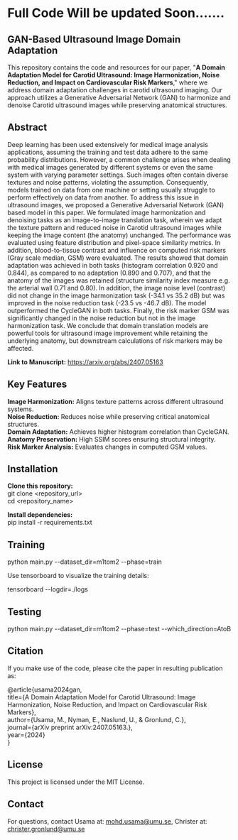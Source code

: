 # Full Code Will be updated Soon.......
## GAN-Based Ultrasound Image Domain Adaptation

This repository contains the code and resources for our paper, "**A Domain Adaptation Model for Carotid Ultrasound: Image Harmonization, Noise Reduction, and Impact on Cardiovascular Risk Markers**," where we address domain adaptation challenges in carotid ultrasound imaging. Our approach utilizes a Generative Adversarial Network (GAN) to harmonize and denoise Carotid ultrasound images while preserving anatomical structures.

## Abstract
Deep learning has been used extensively for medical image analysis applications, assuming the training and test data adhere to the same probability distributions. However, a common challenge arises when dealing with medical images generated by different systems or even the same system with varying parameter settings. Such images often contain diverse textures and noise patterns, violating the assumption. Consequently, models trained on data from one machine or setting usually struggle to perform effectively on data from another. To address this issue in ultrasound images, we proposed a Generative Adversarial Network (GAN) based model in this paper. We formulated image harmonization and denoising tasks as an image-to-image translation task, wherein we adapt the texture pattern and reduced noise in Carotid ultrasound images while keeping the image content (the anatomy) unchanged. 
The performance was evaluated using feature distribution and pixel-space similarity metrics. In addition, blood-to-tissue contrast and influence on computed risk markers (Gray scale median, GSM) were evaluated.
The results showed that domain adaptation was achieved in both tasks (histogram correlation 0.920 and 0.844), as compared to no adaptation (0.890 and 0.707), and that the anatomy of the images was retained (structure similarity index measure e.g. the arterial wall 0.71 and 0.80). In addition, the image noise level (contrast) did not change in the image harmonization task (-34.1 vs 35.2 dB) but was improved in the noise reduction task (-23.5 vs -46.7 dB). 
The model outperformed the CycleGAN in both tasks. Finally, the risk marker GSM was significantly changed in the noise reduction but not in the image harmonization task.
We conclude that domain translation models are powerful tools for ultrasound image improvement while retaining the underlying anatomy, but downstream calculations of risk markers may be affected.

**Link to Manuscript:** <a href="https://arxiv.org/abs/2407.05163">https://arxiv.org/abs/2407.05163</a>

## Key Features
**Image Harmonization:** Aligns texture patterns across different ultrasound systems.  
**Noise Reduction:** Reduces noise while preserving critical anatomical structures.  
**Domain Adaptation:** Achieves higher histogram correlation than CycleGAN.  
**Anatomy Preservation:** High SSIM scores ensuring structural integrity.  
**Risk Marker Analysis:** Evaluates changes in computed GSM values.


## Installation

**Clone this repository:**  
git clone <repository_url>  
cd <repository_name>  

**Install dependencies:**  
pip install -r requirements.txt  

## Training

python main.py --dataset_dir=m1tom2 --phase=train 

Use tensorboard to visualize the training details:

tensorboard --logdir=./logs

## Testing

python main.py --dataset_dir=m1tom2 --phase=test --which_direction=AtoB



## Citation  
If you make use of the code, please cite the paper in resulting publication as:  

@article{usama2024gan,  
  title={A Domain Adaptation Model for Carotid Ultrasound: Image Harmonization, Noise Reduction, and Impact on Cardiovascular Risk Markers},  
  author={Usama, M., Nyman, E., Naslund, U., & Gronlund, C.},  
  journal={arXiv preprint arXiv:2407.05163.},  
  year={2024}  
}

## License
This project is licensed under the MIT License.

## Contact
For questions, contact Usama at: <a href="mailto:mohd.usama@umu.se.com">mohd.usama@umu.se</a>, Christer at: <a href="mailto:christer.gronlund@umu.se">christer.gronlund@umu.se</a>






